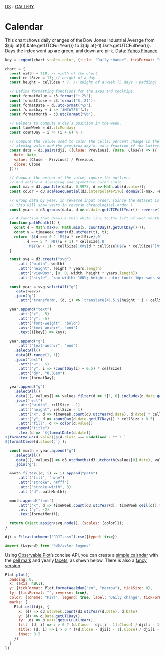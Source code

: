 <div style="color: grey; font: 13px/25.5px var(--sans-serif); text-transform: uppercase;"><h1 style="display: none;">Calendar</h1><a href="https://d3js.org/">D3</a> › <a href="/@d3/gallery">Gallery</a></div>

# Calendar

This chart shows daily changes of the Dow Jones Industrial Average from ${dji.at(0).Date.getUTCFullYear()} to ${dji.at(-1).Date.getUTCFullYear()}. Days the index went up are green, and down are pink. Data: [Yahoo Finance](https://finance.yahoo.com/quote/%5EDJI/history/)

```js
key = Legend(chart.scales.color, {title: "Daily change", tickFormat: "+%", marginLeft: 40})
```

```js echo
chart = {
  const width = 928; // width of the chart
  const cellSize = 17; // height of a day
  const height = cellSize * 7; // height of a week (5 days + padding)

  // Define formatting functions for the axes and tooltips.
  const formatValue = d3.format("+.2%");
  const formatClose = d3.format("$,.2f");
  const formatDate = d3.utcFormat("%x");
  const formatDay = i => "SMTWTFS"[i];
  const formatMonth = d3.utcFormat("%b");

  // Helpers to compute a day’s position in the week.
  const timeWeek = d3.utcMonday; 
  const countDay = i => (i + 6) % 7;

  // Compute the values used to color the cells: percent change is the difference between the day’s
  // closing value and the previous day’s, as a fraction of the latter.
  const data = d3.pairs(dji, ({Close: Previous}, {Date, Close}) => ({
    date: Date,
    value: (Close - Previous) / Previous,
    close: Close
  }));

  // Compute the extent of the value, ignore the outliers
  // and define a diverging and symmetric color scale.
  const max = d3.quantile(data, 0.9975, d => Math.abs(d.value));
  const color = d3.scaleSequential(d3.interpolatePiYG).domain([-max, +max]);

  // Group data by year, in reverse input order. (Since the dataset is chronological,
  // this will show years in reverse chronological order.)
  const years = d3.groups(data, d => d.date.getUTCFullYear()).reverse();

  // A function that draws a thin white line to the left of each month.
  function pathMonth(t) {
    const d = Math.max(0, Math.min(5, countDay(t.getUTCDay())));
    const w = timeWeek.count(d3.utcYear(t), t);
    return `${d === 0 ? `M${w * cellSize},0`
        : d === 5 ? `M${(w + 1) * cellSize},0`
        : `M${(w + 1) * cellSize},0V${d * cellSize}H${w * cellSize}`}V${5 * cellSize}`;
  }

  const svg = d3.create("svg")
      .attr("width", width)
      .attr("height", height * years.length)
      .attr("viewBox", [0, 0, width, height * years.length])
      .attr("style", "max-width: 100%; height: auto; font: 10px sans-serif;");

  const year = svg.selectAll("g")
    .data(years)
    .join("g")
      .attr("transform", (d, i) => `translate(40.5,${height * i + cellSize * 1.5})`);

  year.append("text")
      .attr("x", -5)
      .attr("y", -5)
      .attr("font-weight", "bold")
      .attr("text-anchor", "end")
      .text(([key]) => key);

  year.append("g")
      .attr("text-anchor", "end")
    .selectAll()
    .data(d3.range(1, 6))
    .join("text")
      .attr("x", -5)
      .attr("y", i => (countDay(i) + 0.5) * cellSize)
      .attr("dy", "0.31em")
      .text(formatDay);

  year.append("g")
    .selectAll()
    .data(([, values]) => values.filter(d => ![0, 6].includes(d.date.getUTCDay())))
    .join("rect")
      .attr("width", cellSize - 1)
      .attr("height", cellSize - 1)
      .attr("x", d => timeWeek.count(d3.utcYear(d.date), d.date) * cellSize + 0.5)
      .attr("y", d => countDay(d.date.getUTCDay()) * cellSize + 0.5)
      .attr("fill", d => color(d.value))
    .append("title")
      .text(d => `${formatDate(d.date)}
${formatValue(d.value)}${d.close === undefined ? "" : `
${formatClose(d.close)}`}`);

  const month = year.append("g")
    .selectAll()
    .data(([, values]) => d3.utcMonths(d3.utcMonth(values[0].date), values.at(-1).date))
    .join("g");

  month.filter((d, i) => i).append("path")
      .attr("fill", "none")
      .attr("stroke", "#fff")
      .attr("stroke-width", 3)
      .attr("d", pathMonth);

  month.append("text")
      .attr("x", d => timeWeek.count(d3.utcYear(d), timeWeek.ceil(d)) * cellSize + 2)
      .attr("y", -5)
      .text(formatMonth);

  return Object.assign(svg.node(), {scales: {color}});
}
```

```js echo
dji = FileAttachment("^DJI.csv").csv({typed: true})
```

```js echo
import {Legend} from "@d3/color-legend"
```

Using [Observable Plot](https://observablehq.com/plot)’s concise API, you can create a [simple calendar](https://observablehq.com/@observablehq/plot-simplified-calendar?intent=fork) with the [cell mark](https://observablehq.com/plot/marks/cell) and yearly [facets](https://observablehq.com/plot/features/facets), as shown below. There is also a [fancy version](https://observablehq.com/@observablehq/plot-calendar?intent=fork).

```js echo
Plot.plot({
  padding: 0,
  x: {axis: null},
  y: {tickFormat: Plot.formatWeekday("en", "narrow"), tickSize: 0},
  fy: {tickFormat: "", reverse: true},
  color: {scheme: "PiYG", legend: true, label: "Daily change", tickFormat: "+%", domain: [-0.06, 0.06]},
  marks: [
    Plot.cell(dji, {
      x: (d) => d3.utcWeek.count(d3.utcYear(d.Date), d.Date),
      y: (d) => d.Date.getUTCDay(),
      fy: (d) => d.Date.getUTCFullYear(),
      fill: (d, i) => i > 0 ? (d.Close - dji[i - 1].Close) / dji[i - 1].Close : NaN,
      title: (d, i) => i > 0 ? ((d.Close - dji[i - 1].Close) / dji[i - 1].Close * 100).toFixed(1) : NaN,
      inset: 0.5
    })
  ]
})
```
